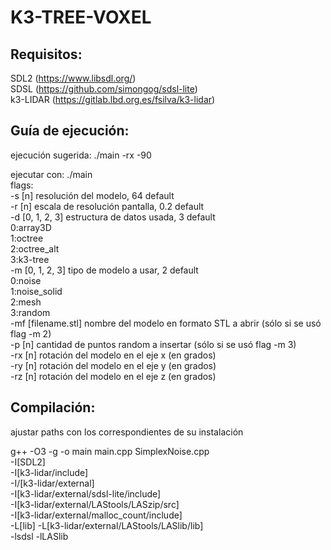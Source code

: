 # K3-TREE-VOXEL

## Requisitos:
SDL2      (https://www.libsdl.org/)  
SDSL      (https://github.com/simongog/sdsl-lite)  
k3-LIDAR  (https://gitlab.lbd.org.es/fsilva/k3-lidar)  


## Guía de ejecución:

ejecución sugerida: ./main -rx -90

ejecutar con: ./main  
flags:  
	-s [n]  resolución del modelo, 64 default  
	-r [n]  escala de resolución pantalla, 0.2 default  
	-d [0, 1, 2, 3]  estructura de datos usada, 3 default  
		0:array3D  
		1:octree  
		2:octree_alt  
		3:k3-tree  
	-m [0, 1, 2, 3]  tipo de modelo a usar, 2 default  
		0:noise  
		1:noise_solid  
		2:mesh  
		3:random  
	-mf [filename.stl]  nombre del modelo en formato STL a abrir (sólo si se usó flag -m 2)  
	-p [n]  cantidad de puntos random a insertar (sólo si se usó flag -m 3)  
	-rx [n] rotación del modelo en el eje x (en grados)  
	-ry [n] rotación del modelo en el eje y (en grados)  
	-rz [n] rotación del modelo en el eje z (en grados)  

## Compilación:

ajustar paths con los correspondientes de su instalación

g++ -O3 -g -o main main.cpp SimplexNoise.cpp  
-I[SDL2]  
-I[k3-lidar/include]  
-I/[k3-lidar/external]   
-I[k3-lidar/external/sdsl-lite/include]  
-I[k3-lidar/external/LAStools/LASzip/src]  
-I[k3-lidar/external/malloc_count/include]  
-L[lib] -L[k3-lidar/external/LAStools/LASlib/lib]  
-lsdsl -lLASlib  
